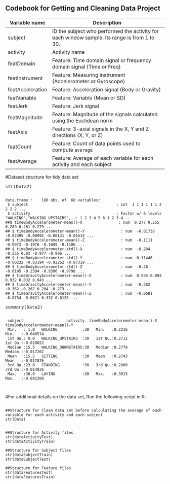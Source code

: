 <article class="markdown-body entry-content" itemprop="mainContentOfPage"><h1><a id="user-content-codebook" class="anchor" href="#codebook" aria-hidden="true"><span class="octicon octicon-link"></span></a>Codebook for Getting and Cleaning Data Project</h1>
<table><thead>
<tr>
<th>Variable name</th>
<th>Description</th>
</tr>
</thead><tbody>
<tr>
<td>subject</td>
<td>ID the subject who performed the activity for each window sample. Its range is from 1 to 30.</td>
</tr>
<tr>
<td>activity</td>
<td>Activity name</td>
</tr>
<tr>
<td>featDomain</td>
<td>Feature: Time domain signal or frequency domain signal (Time or Freq)</td>
</tr>
<tr>
<td>featInstrument</td>
<td>Feature: Measuring instrument (Accelerometer or Gyroscope)</td>
</tr>
<tr>
<td>featAcceleration</td>
<td>Feature: Acceleration signal (Body or Gravity)</td>
</tr>
<tr>
<td>featVariable</td>
<td>Feature: Variable (Mean or SD)</td>
</tr>
<tr>
<td>featJerk</td>
<td>Feature: Jerk signal</td>
</tr>
<tr>
<td>featMagnitude</td>
<td>Feature: Magnitude of the signals calculated using the Euclidean norm</td>
</tr>
<tr>
<td>featAxis</td>
<td>Feature: 3-axial signals in the X, Y and Z directions (X, Y, or Z)</td>
</tr>
<tr>
<td>featCount</td>
<td>Feature: Count of data points used to compute <code>average</code></td>
</tr>
<tr>
<td>featAverage</td>
<td>Feature: Average of each variable for each activity and each subject</td>
</tr>
</tbody></table>
#Dataset structure for tidy data set
<div class="highlight highlight-source-r"><pre>str(<span class="pl-smi">Data2</span>)</pre></div>
<pre><code>
data.frame':	180 obs. of  68 variables:
 $ subject                                       : int  1 1 1 1 1 1 2 2 2 2 ...
 $ activity                                      : Factor w/ 6 levels "WALKING","WALKING_UPSTAIRS",..: 1 2 3 4 5 6 1 2 3 4 ..
##$ timeBodyAccelerometer-mean()-X                : num  0.277 0.255 0.289 0.261 0.279 ...
## $ timeBodyAccelerometer-mean()-Y                : num  -0.01738 -0.02395 -0.00992 -0.00131 -0.01614 ...
## $ timeBodyAccelerometer-mean()-Z                : num  -0.1111 -0.0973 -0.1076 -0.1045 -0.1106 ...
## $ timeBodyAccelerometer-std()-X                 : num  -0.284 -0.355 0.03 -0.977 -0.996 ...
## $ timeBodyAccelerometer-std()-Y                 : num  0.11446 -0.00232 -0.03194 -0.92262 -0.97319 ...
## $ timeBodyAccelerometer-std()-Z                 : num  -0.26 -0.0195 -0.2304 -0.9396 -0.9798 ...
## $ timeGravityAccelerometer-mean()-X             : num  0.935 0.893 0.932 0.832 0.943 ...
## $ timeGravityAccelerometer-mean()-Y             : num  -0.282 -0.362 -0.267 0.204 -0.273 ...
## $ timeGravityAccelerometer-mean()-Z             : num  -0.0681 -0.0754 -0.0621 0.332 0.0135 ...
</code></pre>




<div class="highlight highlight-source-r"><pre>summary(<span class="pl-smi">Data2</span>)</pre></div>
<pre><code>
 subject                   activity  timeBodyAccelerometer-mean()-X timeBodyAccelerometer-mean()-Y
 Min.   : 1.0   WALKING           :30   Min.   :0.2216                 Min.   :-0.040514             
 1st Qu.: 8.0   WALKING_UPSTAIRS  :30   1st Qu.:0.2712                 1st Qu.:-0.020022             
 Median :15.5   WALKING_DOWNSTAIRS:30   Median :0.2770                 Median :-0.017262             
 Mean   :15.5   SITTING           :30   Mean   :0.2743                 Mean   :-0.017876             
 3rd Qu.:23.0   STANDING          :30   3rd Qu.:0.2800                 3rd Qu.:-0.014936             
 Max.   :30.0   LAYING            :30   Max.   :0.3015                 Max.   :-0.001308             

</code></pre>

#For additional details on the data set, Run the following script in R:
<pre><code>
##Structure for Clean data set before calculating the average of each variable for each activity and each subject
str(Data)


##Structure for Activity files
str(dataActivityTest)
str(dataActivityTrain)

##Structure for Subject files
str(dataSubjectTrain)
str(dataSubjectTest)

##Structure for Feature files
str(dataFeaturesTest)
str(dataFeaturesTrain)
</code></pre>



